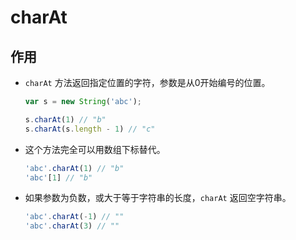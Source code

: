 # charAt

## 作用

  - `charAt` 方法返回指定位置的字符，参数是从0开始编号的位置。

    ```javascript
    var s = new String('abc');

    s.charAt(1) // "b"
    s.charAt(s.length - 1) // "c"
    ```

  - 这个方法完全可以用数组下标替代。

    ```javascript
    'abc'.charAt(1) // "b"
    'abc'[1] // "b"
    ```

  - 如果参数为负数，或大于等于字符串的长度，`charAt` 返回空字符串。

    ```javascript
    'abc'.charAt(-1) // ""
    'abc'.charAt(3) // ""
    ```
